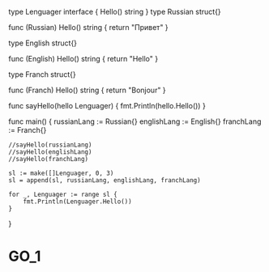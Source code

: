 type Lenguager interface {
Hello() string
}
type Russian struct{}

func (Russian) Hello() string {
return "Привет"
}

type English struct{}

func (English) Hello() string {
return "Hello"
}

type Franch struct{}

func (Franch) Hello() string {
return "Bonjour"
}

func sayHello(hello Lenguager) {
fmt.Println(hello.Hello())
}

func main() {
russianLang := Russian{}
englishLang := English{}
franchLang := Franch{}

	//sayHello(russianLang)
	//sayHello(englishLang)
	//sayHello(franchLang)

	sl := make([]Lenguager, 0, 3)
	sl = append(sl, russianLang, englishLang, franchLang)

	for _, Lenguager := range sl {
		fmt.Println(Lenguager.Hello())
	}

}
# GO_1
